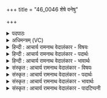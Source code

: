 +++
title = "46_0046 शेषे वनेषु"

+++
<details><summary>पदपाठः</summary>

शे꣡षे꣢꣯। व꣡ने꣢꣯षु। मा꣣तृ꣡षु꣢। सम्। त्वा꣣। म꣡र्ता꣢꣯सः। इ꣣न्धते। अ꣡त꣢꣯न्द्रः। अ। त꣣न्द्रः। ह꣣व्यम्। व꣣हसि। हविष्कृ꣡तः꣢। ह꣣विः। कृ꣡तः꣢꣯। आत्। इत्। दे꣣वे꣡षु꣢। रा꣣जसि। ४६।
</details>

<details><summary>अधिमन्त्रम् (VC)</summary>

- अग्निः
- भर्गः प्रागाथः
- बृहती
- मध्यमः
- आग्नेयं काण्डम्
</details>

<details><summary>हिन्दी : आचार्य रामनाथ वेदालंकार - विषयः</summary>

अब भौतिक अग्नि के सादृश्य से परमात्मा के कर्म का वर्णन करते हैं।
</details>

<details><summary>हिन्दी : आचार्य रामनाथ वेदालंकार - पदार्थः</summary>

पदार्थान्वयभाषाः -  प्रथम—यज्ञाग्नि के पक्ष में। हे यज्ञाग्नि ! तू (वनेषु) वनों में, वन के काष्ठों में, और (मातृषु) अपनी माता-रूप अरणियों के गर्भ में (शेषे) सोता है, छिपे रूप से विद्यमान रहता है। (त्वा) तुझे (मर्तासः) याज्ञिक मनुष्य (समिन्धते) अरणियों को मथकर प्रज्वलित करते हैं। प्रज्वलित हुआ तू (अतन्द्रः) तन्द्रारहित होकर, निरन्तर (हविष्कृतः) हवि देनेवाले यजमान की (हव्यम्) आहुत हवि को (वहसि) स्थानान्तर में पहुँचाता है। (आत् इत्) उसके अनन्तर ही, तू (देवेषु) विद्वान् जनों में (राजसि) राजा के समान प्रशंसित होता है ॥ यहाँ अचेतन यज्ञाग्नि में चेतन के समान व्यवहार आलङ्कारिक है। अचेतन में शयन और तन्द्रा का सम्बन्ध सम्भव न होने से शयन की प्रच्छन्नरूप से विद्यमानता होने में लक्षणा है, इसी प्रकार अतन्द्रत्व की नैरन्तर्य में लक्षणा है। वनों में शयन करता है, इससे अग्नि एक वनवासी मुनि के समान है, यह व्यञ्जना निकलती है ॥ द्वितीय—परमात्मा के पक्ष में। हे परमात्मन् ! आप (वनेषु) वनों में और (मातृषु) वनों की मातृभूत नदियों में (शेषे) शयन कर रहे हो, अदृश्यरूप से विद्यमान हो। (त्वा) उन आपको (मर्तासः) मनुष्य, योगाभ्यासी जन (समिन्धते) संदीप्त करते हैं, जगाते हैं, योगसाधना द्वारा आपका साक्षात्कार करते हैं। अन्यत्र कहा भी है—पर्वतों के एकान्त में और नदियों के संगम पर ध्यान द्वारा वह परमेश्वर प्रकट होता है। साम० १४३। (अतन्द्रः) निद्रा, प्रमाद, आलस्य आदि से रहित आप, उनकी (हव्यम्) आत्मसमर्पणरूप हवि को (वहसि) स्वीकार करते हो। (आत् इत्) तदनन्तर ही, आप (देवेषु) उन विद्वान् योगी जनों में, अर्थात् उनके जीवनों में (विराजसि) विशेषरूप से शोभित होते हो ॥ यहाँ भी परमात्मा के निराकार होने से उसमें शयन और संदीपन रूप धर्म संगत नहीं हैं, इस कारण शयन की गूढरूप से विद्यमानता होने में और संदीपन की योग द्वारा साक्षात्कार करने में लक्षणा है ॥ इस मन्त्र में श्लेषालङ्कार है, और भौतिक अग्नि एवं परमेश्वर का उपमानोपमेयभाव ध्वनित हो रहा है ॥२॥
</details>

<details><summary>हिन्दी : आचार्य रामनाथ वेदालंकार - भावार्थः</summary>

भावार्थभाषाः -  जैसे भौतिक अग्नि वन के काष्ठों में अथवा अरणियों में अदृश्य हुआ मानो सो रहा होता है और अरणियों के मन्थन से यज्ञकुण्ड में प्रदीप्त हो जाता है, वैसे ही परमेश्वर भी वनों के तरु, लता, पत्र, पुष्प, नदी, सरोवर आदि के सौन्दर्य में प्रच्छन्न रूप से स्थित रहता है और वहाँ ध्यानस्थ योगियों द्वारा हृदय में प्रदीप्त किया जाता है। जैसे यज्ञवेदि में प्रदीप्त किया हुआ भौतिक अग्नि सुगन्धित, मधुर, पुष्टिदायक और आरोग्यवर्धक घी, कस्तूरी, केसर, कन्द, किशमिश, अखरोट, खजूर, सोमलता, गिलोय आदि की आहुति को वायु के माध्यम से स्थानान्तर में पहुँचाकर वहाँ आरोग्य की वृद्धि करता है, वैसे ही परमेश्वर उपासकों की आत्मसमर्पण-रूप हवि को स्वीकार करके उनमें सद्गुणों को बढ़ाता है ॥२॥
</details>

<details><summary>संस्कृत : आचार्य रामनाथ वेदालंकार - विषयः</summary>

अथ भौतिकाग्निसादृश्येन परमात्मनः कृत्यं वर्ण्यते।
</details>

<details><summary>संस्कृत : आचार्य रामनाथ वेदालंकार - पदार्थः</summary>

पदार्थान्वयभाषाः -  प्रथमः—यज्ञाग्निपरः। हे यज्ञाग्ने ! त्वम् (वनेषु) काननेषु, तत्काष्ठे- ष्विति यावत्, (मातृषु) मातृभूतासु अरणीषु च (शेषे२) स्वपिषि, प्रच्छन्नरूपेण विद्यमानो भवसि। (त्वा) त्वाम् (मर्तासः) याज्ञिका मनुष्याः (समिन्धते) अरणिमन्थनद्वारा प्रदीपयन्ति। (प्रदीप्तः) त्वम् (अतन्द्रः) अनलसः सन् (हव्यम्) हुतं हविर्द्रव्यम् (वहसि) स्थानान्तरं प्रापयसि। (आत्३ इत्) तदनन्तरमेव त्वम् (देवेषु) विद्वज्जनेषु (राजसि) राजवत् प्रशंसितो भवसि ॥ अत्र अचेतने यज्ञाग्नौ चेतनवद् व्यवहार आलङ्कारिकः। अचेतने शयनतन्द्रयोः सम्बन्धासंभवात् शयनस्य प्रच्छन्नरूपेण विद्यमानत्वे लक्षणा, अतन्द्रत्वस्य नैरन्तर्ये लक्षणा। वनेषु शेषे इत्यनेन च अग्नेर्मुनित्वं व्यङ्ग्यम् ॥ अथ द्वितीयः—परमात्मपरः। हे अग्ने परमात्मन् ! त्वम् (वनेषु) विपिनेषु, (मातृषु) तन्मातृभूतासु नदीषु च। मातर इति नदीनाम। निघं० १।१३। (शेषे) स्वपिषि, अदृश्यतया विद्यमानोऽसि। (त्वा) त्वाम् (मर्तासः) मनुष्याः, योगाभ्यासिनो जनाः (समिन्धते) संदीपयन्ति, जागरयन्ति, योगसाधनाद्वारा साक्षात्कुर्वन्तीत्यर्थः। उक्तं चान्यत्र—उपह्वरे गिरीणां सङ्गमे च नदीनाम्। धिया विप्रो अजायत ॥ साम० १४३ इति। त्वं च (अतन्द्रः) निद्राप्रमादालस्यादिरहितः सन्, तेषाम् (हव्यम्) आत्मसमर्पणरूपं हविः (वहसि) स्वीकरोषि। (आत् इत्) तदनन्तरमेव त्वम् (देवेषु) विद्वत्सु तेषु योगिजनेषु, तज्जीवनेषु (राजसि) विशेषेण राजमानो भवसि ॥ अत्रापि परमात्मनो निराकारत्वात् तत्र शयनसमिन्धनधर्मौ नोपपद्येते इति शयनस्य गूढतया विद्यमानत्वे समिन्धनस्य च योगसाक्षात्कारे लक्षणा ॥ अत्र श्लेषालङ्कारः। भौतिकाग्निपरमात्माग्न्योरुपमानोपमेयभावश्च द्योत्यते ॥२॥
</details>

<details><summary>संस्कृत : आचार्य रामनाथ वेदालंकार - भावार्थः</summary>

भावार्थभाषाः -  यथा भौतिकाग्निर्वनकाष्ठेष्वरणिषु वादृश्यः सन् स्वपितीव, अरण्योर्मन्थनेन च यज्ञकुण्डे प्रदीप्यते, तथा परमेश्वरोऽपि काननानां तरुलतापत्रपुष्पसरित्सरोवरादिसौन्दर्ये प्रयच्छन्नस्तिष्ठति, तत्र ध्यान- परायणैर्योगिभिर्हृदये प्रदीप्यते च। यथा यज्ञवेद्यां प्रदीपितो भौतिकाग्निः सुगन्धिमिष्टपुष्ट्यारोग्यवर्द्धकं घृतकस्तूरीकेसरकन्द- द्राक्षाक्षोटखर्जूरसोमलतागुडूच्यादिकं हुतं हविर्द्रव्यं वायुमाध्यमेन स्थानान्तरं प्रापय्य तत्रारोग्यं वर्द्धयति, तथा परमेश्वर उपासका- नामात्समर्पणरूपं हव्यं स्वीकृत्य तेषु सद्गुणान् संवर्द्धयति ॥२॥
</details>

<details><summary>संस्कृत : आचार्य रामनाथ वेदालंकार - पादटिप्पनी</summary>

टिप्पणी:   १. ऋ० ८।६०।१५। मातृषु, हव्यं इत्यत्र क्रमेण मात्रोः, हव्या इति पाठः। २. शेषे गूढः तिष्ठसि, वनेषु अरण्येषु, काष्ठेषु इत्यर्थः, मातृषु अरणीषु—इति भ०। शेषः इत्यपत्यनाम, तस्मादियं निमित्तसप्तमी। चर्मणि द्वीपिनं हन्ति’ (म० भा० २।३।३६) इति यथा। अपत्ये निमित्तिभूते, अपत्यार्थमित्यर्थः—इति वि०। ३. आत् इत् तदानीमेव—इति भ०। आत् इत् द्वावपि पादपूरणौ—इति वि०।
</details>